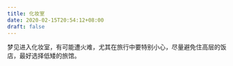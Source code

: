 ```yaml
---
title: 化妆室
date: 2020-02-15T20:54:12+08:00
draft: false
---
```


梦见进入化妆室，有可能遭火难，尤其在旅行中要特别小心，尽量避免住高层的饭店，最好选择低矮的旅馆。<br>
